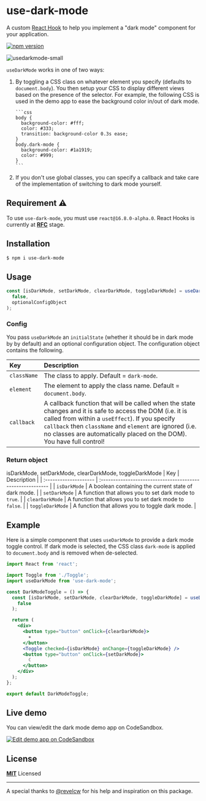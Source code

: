 # use-dark-mode

A custom [React Hook](https://reactjs.org/docs/hooks-overview.html) to help you implement a "dark mode" component for your application.

[![npm version](https://badge.fury.io/js/use-dark-mode.svg)](https://badge.fury.io/js/use-dark-mode)

![usedarkmode-small](https://user-images.githubusercontent.com/887639/51113468-079ee100-17d0-11e9-8a35-e29b12b74740.gif)

`useDarkMode` works in one of two ways:

1.  By toggling a CSS class on whatever element you specify (defaults to `document.body`).
    You then setup your CSS to display different views based on the presence of the selector. For example, the following CSS is used in the demo app to ease the background color in/out of dark mode.

        ```css
        body {
          background-color: #fff;
          color: #333;
          transition: background-color 0.3s ease;
        }
        body.dark-mode {
          background-color: #1a1919;
          color: #999;
        }
        ```

2.  If you don't use global classes, you can specify a callback and take care of the implementation of switching to dark mode yourself.

## Requirement ⚠️

To use `use-dark-mode`, you must use `react@16.8.0-alpha.0`. React Hooks is currently at
**[RFC](https://github.com/reactjs/rfcs/pull/68)** stage.

## Installation

```sh
$ npm i use-dark-mode
```

## Usage

```js
const [isDarkMode, setDarkMode, clearDarkMode, toggleDarkMode] = useDarkMode(
  false,
  optionalConfigObject
);
```

### Config

You pass `useDarkMode` an `initialState` (whether it should be in dark mode by by default) and an optional configuration object.
The configuration object contains the following.

| Key         | Description                                                                                                                                                                                                                                                                                       |
| :---------- | :------------------------------------------------------------------------------------------------------------------------------------------------------------------------------------------------------------------------------------------------------------------------------------------------ |
| `className` | The class to apply. Default = `dark-mode`.                                                                                                                                                                                                                                                        |
| `element`   | The element to apply the class name. Default = `document.body`.                                                                                                                                                                                                                                   |
| `callback`  | A callback function that will be called when the state changes and it is safe to access the DOM (i.e. it is called from within a `useEffect`). If you specify `callback` then `className` and `element` are ignored (i.e. no classes are automatically placed on the DOM). You have full control! |

### Return object

isDarkMode, setDarkMode, clearDarkMode, toggleDarkMode
| Key | Description |
| :-------------------- | :--------------------------------------------------------- |
| `isDarkMode` | A boolean containing the current state of dark mode. |
| `setDarkMode` | A function that allows you to set dark mode to `true`. |
| `clearDarkMode` | A function that allows you to set dark mode to `false`. |
| `toggleDarkMode` | A function that allows you to toggle dark mode. |

## Example

Here is a simple component that uses `useDarkMode` to provide a dark mode toggle control.
If dark mode is selected, the CSS class `dark-mode` is applied to `document.body` and is removed
when de-selected.

```jsx
import React from 'react';

import Toggle from './Toggle';
import useDarkMode from 'use-dark-mode';

const DarkModeToggle = () => {
  const [isDarkMode, setDarkMode, clearDarkMode, toggleDarkMode] = useDarkMode(
    false
  );

  return (
    <div>
      <button type="button" onClick={clearDarkMode}>
        ☀
      </button>
      <Toggle checked={isDarkMode} onChange={toggleDarkMode} />
      <button type="button" onClick={setDarkMode}>
        ☾
      </button>
    </div>
  );
};

export default DarkModeToggle;
```

## Live demo

You can view/edit the dark mode demo app on CodeSandbox.

[![Edit demo app on CodeSandbox](https://codesandbox.io/static/img/play-codesandbox.svg)](https://codesandbox.io/s/github/donavon/use-step-multi-step-form-demo/tree/master/?module=%2Fsrc%2FDarkModeToggle.jsx)

## License

**[MIT](LICENSE)** Licensed

---

A special thanks to [@revelcw](https://twitter.com/revelcw) for his help and inspiration on this package.
